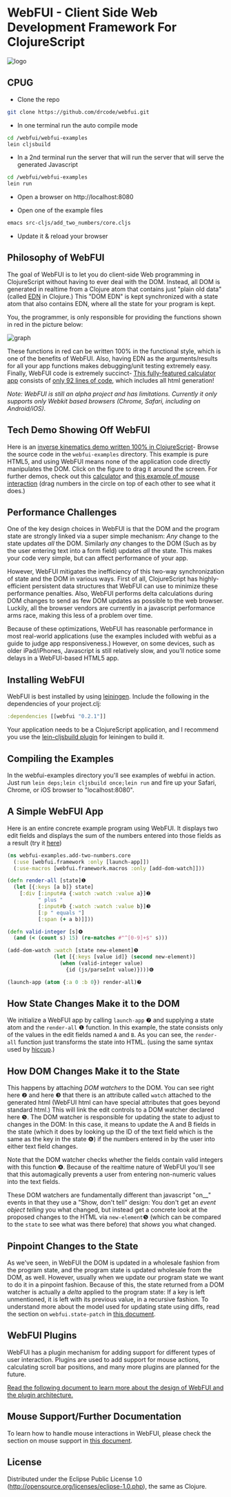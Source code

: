 # WebFUI - Client Side Web Development Framework For ClojureScript

![logo](http://lisperati.com/webfui/logo.png)

## CPUG

- Clone the repo

```sh
git clone https://github.com/drcode/webfui.git
```

- In one terminal run the auto compile mode

```sh
cd /webfui/webfui-examples
lein cljsbuild
```

- In a 2nd terminal run the server that will run the server that will
  serve the generated Javascript

```sh
cd /webfui/webfui-examples
lein run
```

- Open a browser on http://localhost:8080


- Open one of the example files

```sh
emacs src-cljs/add_two_numbers/core.cljs
```

- Update it & reload your browser


## Philosophy of WebFUI

The goal of WebFUI is to let you do client-side Web programming in ClojureScript without having to ever deal with the DOM. Instead, all DOM is generated in realtime from a Clojure atom that contains just "plain old data" (called [EDN](https://github.com/edn-format/edn) in Clojure.) This "DOM EDN" is kept synchronized with a state atom that also contains EDN, where all the state for your program is kept.

You, the programmer, is only responsible for providing the functions shown in red in the picture below:

![graph](http://lisperati.com/webfui/graph.png)

These functions in red can be written 100% in the functional style, which is one of the benefits of WebFUI. Also, having EDN as the arguments/results for all your app functions makes debugging/unit testing extremely easy. Finally, WebFUI code is extremely succinct- [This fully-featured calculator app](http://lisperati.com/webfui/calculator.html) consists of [only 92 lines of code](https://github.com/drcode/webfui/blob/master/webfui-examples/src-cljs/calculator/core.cljs), which includes all html generation!

*Note: WebFUI is still an alpha project and has limitations. Currently it only supports only Webkit based browsers (Chrome, Safari, including on Android/iOS).*

## Tech Demo Showing Off WebFUI

Here is an [inverse kinematics demo written 100% in ClojureScript](http://lisperati.com/webfui/inverse_kinematics.html)- Browse the source code in the `webfui-examples` directory. This example is pure HTML5, and using WebFUI means none of the application code directly manipulates the DOM. Click on the figure to drag it around the screen.
For further demos, check out this [calculator](http://lisperati.com/webfui/calculator.html) and [this example of mouse interaction](http://lisperati.com/webfui/mouse_tracking.html) (drag numbers in the circle on top of each other to see what it does.)

## Performance Challenges

One of the key design choices in WebFUI is that the DOM and the program state are strongly linked via a super simple mechanism: *Any* change to the state updates *all* the DOM. Similarly *any* changes to the DOM (Such as by the user entering text into a form field) updates *all* the state. This makes your code very simple, but can affect performance of your app.

However, WebFUI mitigates the inefficiency of this two-way synchronization of state and the DOM in various ways. First of all, ClojureScript has highly-efficient persistent data structures that WebFUI can use to minimize these performance penalties. Also, WebFUI performs delta calculations during DOM changes to send as few DOM updates as possible to the web browser. Luckily, all the browser vendors are currently in a javascript performance arms race, making this less of a problem over time.

Because of these optimizations, WebFUI has reasonable performance in most real-world applications (use the examples included with webfui as a guide to judge app responsiveness.) However, on some devices, such as older iPad/iPhones, Javascript is still relatively slow, and you'll notice some delays in a WebFUI-based HTML5 app.

## Installing WebFUI

WebFUI is best installed by using [leiningen](https://github.com/technomancy/leiningen). Include the following in the dependencies of your project.clj:

```clojure
:dependencies [[webfui "0.2.1"]]
```

Your application needs to be a ClojureScript application, and I recommend you use the [lein-cljsbuild plugin](https://github.com/emezeske/lein-cljsbuild) for leiningen to build it.

## Compiling the Examples

In the webfui-examples directory you'll see examples of webfui in action. Just run `lein deps;lein cljsbuild once;lein run` and fire up your Safari, Chrome, or iOS browser to "localhost:8080".

## A Simple WebFUI App

Here is an entire concrete example program using WebFUI. It displays two edit fields and displays the sum of the numbers entered into those fields as a result (try it [here](http://lisperati.com/webfui/add_two_numbers.html))

```clojure
(ns webfui-examples.add-two-numbers.core
  (:use [webfui.framework :only [launch-app]])
  (:use-macros [webfui.framework.macros :only [add-dom-watch]]))

(defn render-all [state]❶
  (let [{:keys [a b]} state]
    [:div [:input#a {:watch :watch :value a}]❷
          " plus "
          [:input#b {:watch :watch :value b}]❸
          [:p " equals "]
          [:span (+ a b)]]))

(defn valid-integer [s]❹
  (and (< (count s) 15) (re-matches #"^[0-9]+$" s)))

(add-dom-watch :watch [state new-element]❺
               (let [{:keys [value id]} (second new-element)]
                 (when (valid-integer value)
                   {id (js/parseInt value)})))❻

(launch-app (atom {:a 0 :b 0}) render-all)❼
```

## How State Changes Make it to the DOM

We initialize a WebFUI app by calling `launch-app` ❼ and supplying a state atom and the `render-all` ❶ function. In this example, the state consists only of the values in the edit fields named `A` and `B`. As you can see, the `render-all` function just transforms the state into HTML. (using the same syntax used by [hiccup](https://github.com/weavejester/hiccup).)

## How DOM Changes Make it to the State

This happens by attaching *DOM watchers* to the DOM. You can see right here ❷ and here ❸ that there is an attribute called `watch` attached to the generated html (WebFUI html can have special attributes that goes beyond standard html.) This will link the edit controls to a DOM watcher declared here ❺. The DOM watcher is responsible for updating the state to adjust to changes in the DOM: In this case, it means to update the A and B fields in the state (which it does by looking up the ID of the text field which is the same as the key in the state ❻) if the numbers entered in by the user into either text field changes.

Note that the DOM watcher checks whether the fields contain valid integers with this function ❹. Because of the realtime nature of WebFUI you'll see that this automagically prevents a user from entering non-numeric values into the text fields.

These DOM watchers are fundamentally different than javascript "on__" events in that they use a "Show, don't tell" design: You don't get an *event object* _telling_ you what changed, but instead get a concrete look at the proposed changes to the HTML via `new-element`❺ (which can be compared to the `state` to see what was there before) that _shows_ you what changed.

## Pinpoint Changes to the State

As we've seen, in WebFUI the DOM is updated in a wholesale fashion from the program state, and the program state is updated wholesale from the DOM, as well. However, usually when we update our program state we want to do it in a pinpoint fashion. Because of this, the state returned from a DOM watcher is actually a *delta* applied to the program state: If a key is left unmentioned, it is left with its previous value, in a recursive fashion. To understand more about the model used for updating state using diffs, read the section on `webfui.state-patch` in [this document](https://docs.google.com/document/d/1KQn_saQurqgvxHiyuOZ7twK4K_w_VftBHrPKJolwEZ8/edit).

## WebFUI Plugins

WebFUI has a plugin mechanism for adding support for different types of user interaction. Plugins are used to add support for mouse actions, calculating scroll bar positions, and many more plugins are planned for the future.

[Read the following document to learn more about the design of WebFUI and the plugin architecture.](https://docs.google.com/document/d/1KQn_saQurqgvxHiyuOZ7twK4K_w_VftBHrPKJolwEZ8/edit)

## Mouse Support/Further Documentation

To learn how to handle mouse interactions in WebFUI, please check the section on mouse support in [this document](https://docs.google.com/document/d/1KQn_saQurqgvxHiyuOZ7twK4K_w_VftBHrPKJolwEZ8/edit).

## License

Distributed under the Eclipse Public License 1.0 (http://opensource.org/licenses/eclipse-1.0.php), the same as Clojure.
